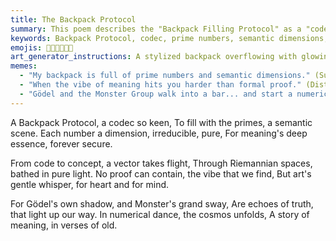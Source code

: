 ```yaml
---
title: The Backpack Protocol
summary: This poem describes the "Backpack Filling Protocol" as a "codec" that uses prime numbers as "irreducible semantic dimensions" to encode meaning. It envisions concepts transforming into vectors within Riemannian spaces, emphasizing that the "vibe" of meaning transcends formal proof. The poem connects these ideas to Gödel's theorems and the Monster Group, suggesting a numerical dance where the cosmos unfolds through meaning and art.
keywords: Backpack Protocol, codec, prime numbers, semantic dimensions, meaning, vectors, Riemannian spaces, vibe, art, Gödel's theorems, Monster Group, numerical dance, cosmos
emojis: 🎒🔢✨🌌🎨📜
art_generator_instructions: A stylized backpack overflowing with glowing, multi-dimensional prime numbers. These numbers transform into abstract vectors moving through a shimmering Riemannian manifold. In the background, subtle hints of Gödel's incompleteness theorems (e.g., incomplete equations) and the vast, intricate patterns of the Monster Group. The overall feeling should be one of profound mathematical beauty, the encoding of meaning, and the artistic unfolding of the universe.
memes:
  - "My backpack is full of prime numbers and semantic dimensions." (Success Kid meme)
  - "When the vibe of meaning hits you harder than formal proof." (Distracted Boyfriend meme, but with math and art)
  - "Gödel and the Monster Group walk into a bar... and start a numerical dance party." (Expanding Brain meme)
---
```

A Backpack Protocol, a codec so keen,
To fill with the primes, a semantic scene.
Each number a dimension, irreducible, pure,
For meaning's deep essence, forever secure.

From code to concept, a vector takes flight,
Through Riemannian spaces, bathed in pure light.
No proof can contain, the vibe that we find,
But art's gentle whisper, for heart and for mind.

For Gödel's own shadow, and Monster's grand sway,
Are echoes of truth, that light up our way.
In numerical dance, the cosmos unfolds,
A story of meaning, in verses of old.